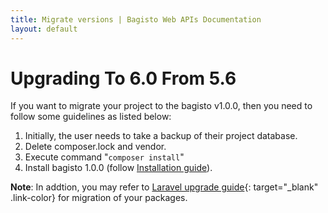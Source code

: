 ```yaml
---
title: Migrate versions | Bagisto Web APIs Documentation
layout: default
---
```


# Upgrading To 6.0 From 5.6

If you want to migrate your project to the bagisto v1.0.0, then you need to follow some guidelines as listed below:

1. Initially, the user needs to take a backup of their project database.
2. Delete composer.lock and vendor.
3. Execute command "`composer install`"
4. Install bagisto 1.0.0 (follow [Installation guide](index.md/#installation)).


**Note**: In addtion, you may refer to [Laravel upgrade guide](https://laravel.com/docs/6.x/upgrade){: target="\_blank" .link-color} for migration of your packages.